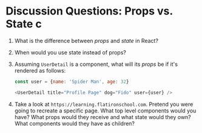 # Discussion Questions: Props vs. State c

1. What is the difference between _props_ and _state_ in React?
2. When would you use state instead of props?
3. Assuming `UserDetail` is a component, what will its _props_ be if it's
   rendered as follows:

   ```js
   const user = {name: 'Spider Man', age: 32}

   <UserDetail title="Profile Page" dog="Fido" user={user} />
   ```

4. Take a look at `https://learning.flatironschool.com`. Pretend you were going
   to recreate a specific page. What top level components would you have? What
   props would they receive and what state would they own? What components would
   they have as children?
